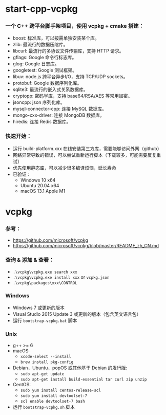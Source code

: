# start-cpp-vcpkg

### 一个 C++ 跨平台脚手架项目，使用 vcpkg + cmake 搭建：
- boost: 标准库，可以按需单独安装某个库。
- zlib: 最流行的数据压缩库。
- libcurl: 最流行的多协议文件传输库，支持 HTTP 请求。
- gflags: Google 命令行标志库。
- glog: Google 日志库。
- googletest: Google 测试框架。
- libuv: node.js 跨平台异步I/O，支持 TCP/UDP sockets。
- protobuf: Google 数据序列化库。
- sqlite3: 最流行的嵌入式关系数据库。
- cryptopp: 密码学库，支持 base64/RSA/AES 等常用加密。
- jsoncpp: json 序列化库。
- mysql-connector-cpp: 连接 MySQL 数据库。
- mongo-cxx-driver: 连接 MongoDB 数据库。
- hiredis: 连接 Redis 数据库。

### 快速开始：
- 运行 build-platform.xxx 在线安装第三方库，需要能够访问外网（github）
- 网络异常导致的错误，可以尝试重新运行脚本（下载较多，可能需要反复重试）
- 优先使用静态库，可以减少很多编译烦恼，延长寿命
- 已验证：
  - Windows 10 x64
  - Ubuntu 20.04 x64
  - macOS 13.1 Apple M1



# vcpkg

### 参考：
- https://github.com/microsoft/vcpkg
- https://github.com/microsoft/vcpkg/blob/master/README_zh_CN.md

### 查询 & 添加 & 查看：
- `.\vcpkg\vcpkg.exe search xxx`
- `.\vcpkg\vcpkg.exe install xxx` or `vcpkg.json`
- `.\vcpkg\packages\xxx\CONTROL`

### Windows
- Windows 7 或更新的版本
- Visual Studio 2015 Update 3 或更新的版本（包含英文语言包）
- 运行 `bootstrap-vcpkg.bat` 脚本

### Unix
- g++ >= 6
- macOS:
  - `xcode-select --install`
  - `brew install pkg-config`
- Debian，Ubuntu，popOS 或其他基于 Debian 的发行版:
  - `sudo apt-get update`
  - `sudo apt-get install build-essential tar curl zip unzip`
- CentOS:
  - `sudo yum install centos-release-scl`
  - `sudo yum install devtoolset-7`
  - `scl enable devtoolset-7 bash`
- 运行 `bootstrap-vcpkg.sh` 脚本
